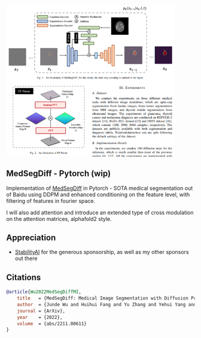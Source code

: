 <img src="./med-seg-diff.png" width="450px"></img>

## MedSegDiff - Pytorch (wip)

Implementation of <a href="https://arxiv.org/abs/2211.00611">MedSegDiff</a> in Pytorch - SOTA medical segmentation out of Baidu using DDPM and enhanced conditioning on the feature level, with filtering of features in fourier space.

I will also add attention and introduce an extended type of cross modulation on the attention matrices, alphafold2 style.

## Appreciation

- <a href="https://stability.ai/">StabilityAI</a> for the generous sponsorship, as well as my other sponsors out there

## Citations

```bibtex
@article{Wu2022MedSegDiffMI,
    title   = {MedSegDiff: Medical Image Segmentation with Diffusion Probabilistic Model},
    author  = {Junde Wu and Huihui Fang and Yu Zhang and Yehui Yang and Yanwu Xu},
    journal = {ArXiv},
    year    = {2022},
    volume  = {abs/2211.00611}
}
```
